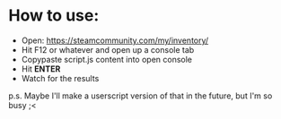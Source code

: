 # How to use:
* Open: https://steamcommunity.com/my/inventory/
* Hit F12 or whatever and open up a console tab
* Copypaste script.js content into open console
* Hit **ENTER**
* Watch for the results

p.s. Maybe I'll make a userscript version of that in the future, but I'm so busy ;<
